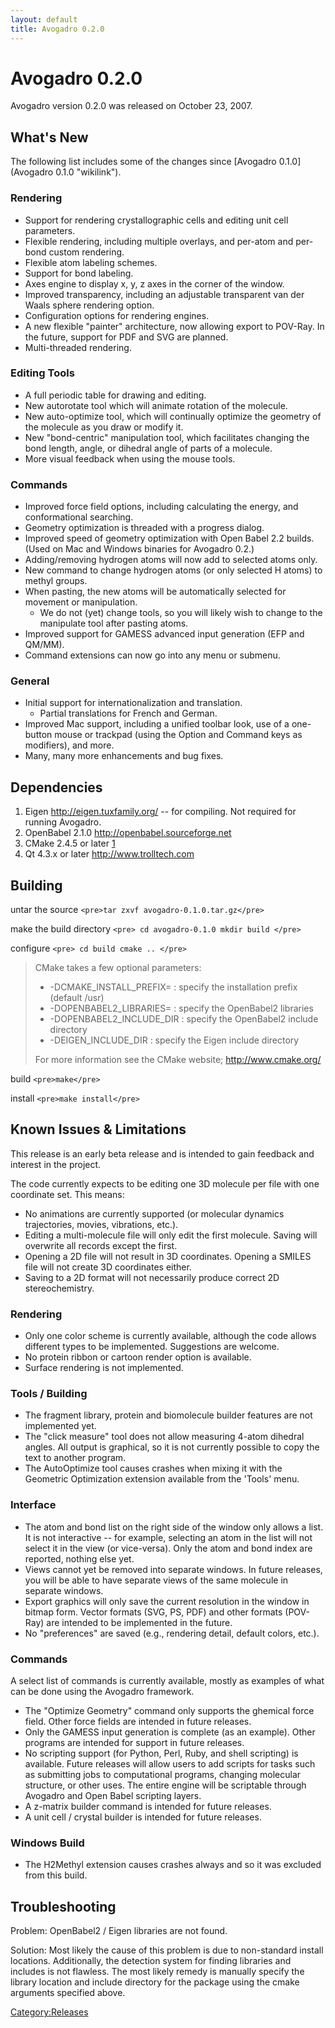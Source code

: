```yaml
---
layout: default
title: Avogadro 0.2.0
---
```


# Avogadro 0.2.0

Avogadro version 0.2.0 was released on October 23, 2007.

What's New
----------

The following list includes some of the changes since [Avogadro 0.1.0](Avogadro 0.1.0 "wikilink").

### Rendering

-   Support for rendering crystallographic cells and editing unit cell parameters.
-   Flexible rendering, including multiple overlays, and per-atom and per-bond custom rendering.
-   Flexible atom labeling schemes.
-   Support for bond labeling.
-   Axes engine to display x, y, z axes in the corner of the window.
-   Improved transparency, including an adjustable transparent van der Waals sphere rendering option.
-   Configuration options for rendering engines.
-   A new flexible "painter" architecture, now allowing export to POV-Ray. In the future, support for PDF and SVG are planned.
-   Multi-threaded rendering.

### Editing Tools

-   A full periodic table for drawing and editing.
-   New autorotate tool which will animate rotation of the molecule.
-   New auto-optimize tool, which will continually optimize the geometry of the molecule as you draw or modify it.
-   New "bond-centric" manipulation tool, which facilitates changing the bond length, angle, or dihedral angle of parts of a molecule.
-   More visual feedback when using the mouse tools.

### Commands

-   Improved force field options, including calculating the energy, and conformational searching.
-   Geometry optimization is threaded with a progress dialog.
-   Improved speed of geometry optimization with Open Babel 2.2 builds. (Used on Mac and Windows binaries for Avogadro 0.2.)
-   Adding/removing hydrogen atoms will now add to selected atoms only.
-   New command to change hydrogen atoms (or only selected H atoms) to methyl groups.
-   When pasting, the new atoms will be automatically selected for movement or manipulation.
    -   We do not (yet) change tools, so you will likely wish to change to the manipulate tool after pasting atoms.
-   Improved support for GAMESS advanced input generation (EFP and QM/MM).
-   Command extensions can now go into any menu or submenu.

### General

-   Initial support for internationalization and translation.
    -   Partial translations for French and German.
-   Improved Mac support, including a unified toolbar look, use of a one-button mouse or trackpad (using the Option and Command keys as modifiers), and more.
-   Many, many more enhancements and bug fixes.

Dependencies
------------

1.  Eigen [<http://eigen.tuxfamily.org/>](http://eigen.tuxfamily.org/) -- for compiling. Not required for running Avogadro.
2.  OpenBabel 2.1.0 [<http://openbabel.sourceforge.net>](http://openbabel.sourceforge.net)
3.  CMake 2.4.5 or later [1](http://www.cmake.org)
4.  Qt 4.3.x or later [<http://www.trolltech.com>](http://www.trolltech.com/)

Building
--------

untar the source `<pre>tar zxvf avogadro-0.1.0.tar.gz</pre>`

make the build directory `<pre>
cd avogadro-0.1.0
mkdir build
</pre>`

configure `<pre>
cd build
cmake ..
</pre>`

> CMake takes a few optional parameters:
>
> -   -DCMAKE\_INSTALL\_PREFIX= : specify the installation prefix (default /usr)
> -   -DOPENBABEL2\_LIBRARIES= : specify the OpenBabel2 libraries
> -   -DOPENBABEL2\_INCLUDE\_DIR : specify the OpenBabel2 include directory
> -   -DEIGEN\_INCLUDE\_DIR : specify the Eigen include directory
>
> For more information see the CMake website; [<http://www.cmake.org/>](http://www.cmake.org/)

build `<pre>make</pre>`

install `<pre>make install</pre>`

Known Issues & Limitations
--------------------------

This release is an early beta release and is intended to gain feedback and interest in the project.

The code currently expects to be editing one 3D molecule per file with one coordinate set. This means:

-   No animations are currently supported (or molecular dynamics trajectories, movies, vibrations, etc.).
-   Editing a multi-molecule file will only edit the first molecule. Saving will overwrite all records except the first.
-   Opening a 2D file will not result in 3D coordinates. Opening a SMILES file will not create 3D coordinates either.
-   Saving to a 2D format will not necessarily produce correct 2D stereochemistry.

### Rendering

-   Only one color scheme is currently available, although the code allows different types to be implemented. Suggestions are welcome.
-   No protein ribbon or cartoon render option is available.
-   Surface rendering is not implemented.

### Tools / Building

-   The fragment library, protein and biomolecule builder features are not implemented yet.
-   The "click measure" tool does not allow measuring 4-atom dihedral angles. All output is graphical, so it is not currently possible to copy the text to another program.
-   The AutoOptimize tool causes crashes when mixing it with the Geometric Optimization extension available from the 'Tools' menu.

### Interface

-   The atom and bond list on the right side of the window only allows a list. It is not interactive -- for example, selecting an atom in the list will not select it in the view (or vice-versa). Only the atom and bond index are reported, nothing else yet.
-   Views cannot yet be removed into separate windows. In future releases, you will be able to have separate views of the same molecule in separate windows.
-   Export graphics will only save the current resolution in the window in bitmap form. Vector formats (SVG, PS, PDF) and other formats (POV-Ray) are intended to be implemented in the future.
-   No "preferences" are saved (e.g., rendering detail, default colors, etc.).

### Commands

A select list of commands is currently available, mostly as examples of what can be done using the Avogadro framework.

-   The "Optimize Geometry" command only supports the ghemical force field. Other force fields are intended in future releases.
-   Only the GAMESS input generation is complete (as an example). Other programs are intended for support in future releases.
-   No scripting support (for Python, Perl, Ruby, and shell scripting) is available. Future releases will allow users to add scripts for tasks such as submitting jobs to computational programs, changing molecular structure, or other uses. The entire engine will be scriptable through Avogadro and Open Babel scripting layers.
-   A z-matrix builder command is intended for future releases.
-   A unit cell / crystal builder is intended for future releases.

### Windows Build

-   The H2Methyl extension causes crashes always and so it was excluded from this build.

Troubleshooting
---------------

Problem: OpenBabel2 / Eigen libraries are not found.

Solution: Most likely the cause of this problem is due to non-standard install locations. Additionally, the detection system for finding libraries and includes is not flawless. The most likely remedy is manually specify the library location and include directory for the package using the cmake arguments specified above.

<Category:Releases>

